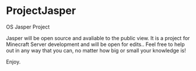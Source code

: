 # ProjectJasper
OS Jasper Project

Jasper will be open source and avaliable to the public view. 
It is a project for Minecraft Server development and will be open for edits.. Feel free to help out in any way that you can, no matter how big or small your knowledge is!

Enjoy.
